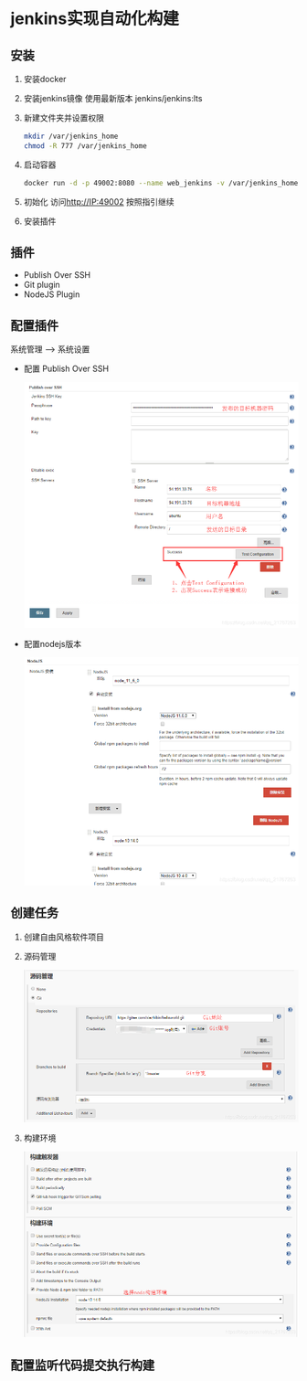 # jenkins实现自动化构建

## 安装

1. 安装docker
2. 安装jenkins镜像 使用最新版本 jenkins/jenkins:lts
3. 新建文件夹并设置权限

    ```bash
    mkdir /var/jenkins_home
    chmod -R 777 /var/jenkins_home
    ```

4. 启动容器

    ```bash
    docker run -d -p 49002:8080 --name web_jenkins -v /var/jenkins_home:/var/jenkins_home jenkins/jenkins:lts
    ```

5. 初始化 访问<http://IP:49002> 按照指引继续

6. 安装插件

## 插件

* Publish Over SSH
* Git plugin
* NodeJS Plugin

## 配置插件

系统管理 —> 系统设置

* 配置 Publish Over SSH

    ![配置SSH](./SSH.png)
* 配置nodejs版本

    ![node](./node.png)

## 创建任务

1. 创建自由风格软件项目

2. 源码管理

    ![源码管理](./git.png)

3. 构建环境

    ![构建环境](./chooseNode.png)

## 配置监听代码提交执行构建
